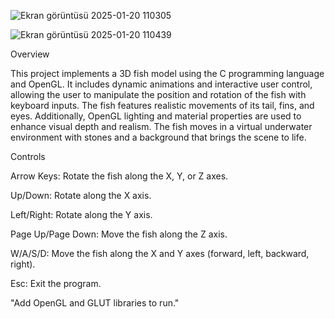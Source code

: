 
![Ekran görüntüsü 2025-01-20 110305](https://github.com/user-attachments/assets/aa5f74b0-38a9-4930-b1ac-8196618f5504)



![Ekran görüntüsü 2025-01-20 110439](https://github.com/user-attachments/assets/c30a9e54-c2e8-4be4-bb97-554fbf7750e2)



Overview

This project implements a 3D fish model using the C programming language and OpenGL. It includes dynamic animations and interactive user control, allowing the user to manipulate the position and rotation of the fish with keyboard inputs. The fish features realistic movements of its tail, fins, and eyes. Additionally, OpenGL lighting and material properties are used to enhance visual depth and realism. The fish moves in a virtual underwater environment with stones and a background that brings the scene to life.


Controls

Arrow Keys: Rotate the fish along the X, Y, or Z axes.

Up/Down: Rotate along the X axis.

Left/Right: Rotate along the Y axis.

Page Up/Page Down: Move the fish along the Z axis.

W/A/S/D: Move the fish along the X and Y axes (forward, left, backward, right).

Esc: Exit the program.


"Add OpenGL and GLUT libraries to run."
